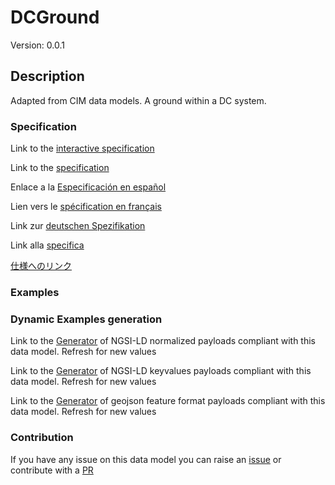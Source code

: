 # DCGround
Version: 0.0.1

## Description 

Adapted from CIM data models. A ground within a DC system.
### Specification

Link to the [interactive specification](https://swagger.lab.fiware.org/?url=https://smart-data-models.github.io/dataModel.EnergyCIM/DCGround/swagger.yaml)

Link to the [specification](https://github.com/smart-data-models/dataModel.EnergyCIM/blob/master/DCGround/doc/spec.md)

Enlace a la [Especificación en español](https://github.com/smart-data-models/dataModel.EnergyCIM/blob/master/DCGround/doc/spec_ES.md)

Lien vers le [spécification en français](https://github.com/smart-data-models/dataModel.EnergyCIM/blob/master/DCGround/doc/spec_FR.md)

Link zur [deutschen Spezifikation](https://github.com/smart-data-models/dataModel.EnergyCIM/blob/master/DCGround/doc/spec_DE.md)

Link alla [specifica](https://github.com/smart-data-models/dataModel.EnergyCIM/blob/master/DCGround/doc/spec_IT.md)

[仕様へのリンク](https://github.com/smart-data-models/dataModel.EnergyCIM/blob/master/DCGround/doc/spec_JA.md)
### Examples
### Dynamic Examples generation

Link to the [Generator](https://smartdatamodels.org/extra/ngsi-ld_generator.php?schemaUrl=https://raw.githubusercontent.com/smart-data-models/dataModel.EnergyCIM/master/DCGround/schema.json&email=info@smartdatamodels.org) of NGSI-LD normalized payloads compliant with this data model. Refresh for new values

Link to the [Generator](https://smartdatamodels.org/extra/ngsi-ld_generator_keyvalues.php?schemaUrl=https://raw.githubusercontent.com/smart-data-models/dataModel.EnergyCIM/master/DCGround/schema.json&email=info@smartdatamodels.org) of NGSI-LD keyvalues payloads compliant with this data model. Refresh for new values

Link to the [Generator](https://smartdatamodels.org/extra/geojson_features_generator.php?schemaUrl=https://raw.githubusercontent.com/smart-data-models/dataModel.EnergyCIM/master/DCGround/schema.json&email=info@smartdatamodels.org) of geojson feature format payloads compliant with this data model. Refresh for new values
### Contribution

 If you have any issue on this data model you can raise an [issue](https://github.com/smart-data-models/dataModel.EnergyCIM/issues)  or contribute with a [PR](https://github.com/smart-data-models/dataModel.EnergyCIM/pulls)